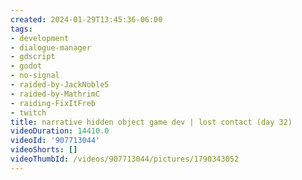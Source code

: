 ```yaml
---
created: 2024-01-29T13:45:36-06:00
tags:
- development
- dialogue-manager
- gdscript
- godot
- no-signal
- raided-by-JackNoble5
- raided-by-MathrimC
- raiding-FixItFreb
- twitch
title: narrative hidden object game dev | lost contact (day 32)
videoDuration: 14410.0
videoId: '907713044'
videoShorts: []
videoThumbId: /videos/907713044/pictures/1790343052
---
```

